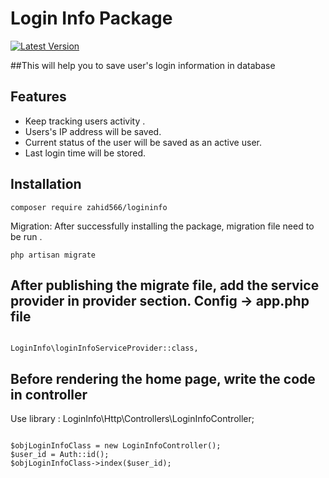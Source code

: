# Login Info Package

[![Latest Version](https://img.shields.io/github/release/zahidhasan566/loginInfoPackage.svg?style=flat-square)](https://github.com/zahidhasan566/loginInfoPackage/releases)

[//]: # ([![Total Downloads]&#40;https://img.shields.io/packagist/packages/zahid566/logininfo.svg?style=flat-square&#41;]&#40;https://packagist.org/packages/zahid566/logininfo&#41;)

##This will help you to save user's login information in database

## Features
- Keep tracking users activity .
- Users's IP address will be saved. 
- Current status of the user will be saved as an active user.
- Last login time will be stored. 


## Installation

```
composer require zahid566/logininfo
```

Migration: After successfully installing the package, migration file need to be run .
```
php artisan migrate
```

## After publishing the migrate file, add the service provider in provider section. Config -> app.php file
```

LoginInfo\loginInfoServiceProvider::class,
```

## Before rendering the home page, write the code in controller
Use library : LoginInfo\Http\Controllers\LoginInfoController;
```

$objLoginInfoClass = new LoginInfoController();
$user_id = Auth::id();
$objLoginInfoClass->index($user_id);
```
